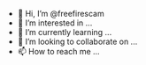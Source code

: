 - 👋 Hi, I’m @freefirescam
- 👀 I’m interested in ...
- 🌱 I’m currently learning ...
- 💞️ I’m looking to collaborate on ...
- 📫 How to reach me ...

<!---
freefirescam/freefirescam is a ✨ special ✨ repository because its `README.md` (this file) appears on your GitHub profile.
You can click the Preview link to take a look at your changes.
--->
